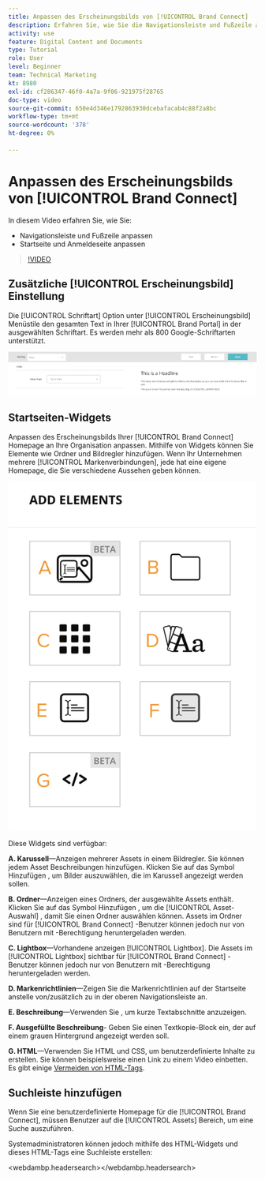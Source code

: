 ```yaml
---
title: Anpassen des Erscheinungsbilds von [!UICONTROL Brand Connect]
description: Erfahren Sie, wie Sie die Navigationsleiste und Fußzeile anpassen und die Startseite und Anmeldeseite in [!UICONTROL Brand Connect] für [!UICONTROL Workfront DAM].
activity: use
feature: Digital Content and Documents
type: Tutorial
role: User
level: Beginner
team: Technical Marketing
kt: 8980
exl-id: cf286347-46f0-4a7a-9f06-921975f28765
doc-type: video
source-git-commit: 650e4d346e1792863930dcebafacab4c88f2a8bc
workflow-type: tm+mt
source-wordcount: '378'
ht-degree: 0%

---
```


# Anpassen des Erscheinungsbilds von [!UICONTROL Brand Connect]

In diesem Video erfahren Sie, wie Sie:

* Navigationsleiste und Fußzeile anpassen
* Startseite und Anmeldeseite anpassen

>[!VIDEO](https://video.tv.adobe.com/v/335242/?quality=12&learn=on)

## Zusätzliche [!UICONTROL Erscheinungsbild] Einstellung

Die [!UICONTROL Schriftart] Option unter [!UICONTROL Erscheinungsbild] Menüstile den gesamten Text in Ihrer [!UICONTROL Brand Portal] in der ausgewählten Schriftart. Es werden mehr als 800 Google-Schriftarten unterstützt.

![Die [!UICONTROL Schriftart] Option unter [!UICONTROL Erscheinungsbild] Menüstil für [!UICONTROL Brand Portal]](assets/02-brand-connect-appearance-font.png)

## Startseiten-Widgets

Anpassen des Erscheinungsbilds Ihrer [!UICONTROL Brand Connect] Homepage an Ihre Organisation anpassen. Mithilfe von Widgets können Sie Elemente wie Ordner und Bildregler hinzufügen. Wenn Ihr Unternehmen mehrere [!UICONTROL Markenverbindungen], jede hat eine eigene Homepage, die Sie verschiedene Aussehen geben können.

![Screenshot der verfügbaren Widgets für Ihre [!UICONTROL Brand Connect] homepage](assets/03-brand-connect-home-page-widgets.png)

Diese Widgets sind verfügbar:

**A. Karussell**—Anzeigen mehrerer Assets in einem Bildregler. Sie können jedem Asset Beschreibungen hinzufügen. Klicken Sie auf das Symbol Hinzufügen , um Bilder auszuwählen, die im Karussell angezeigt werden sollen.

**B. Ordner**—Anzeigen eines Ordners, der ausgewählte Assets enthält. Klicken Sie auf das Symbol Hinzufügen , um die [!UICONTROL Asset-Auswahl] , damit Sie einen Ordner auswählen können. Assets im Ordner sind für [!UICONTROL Brand Connect] -Benutzer können jedoch nur von Benutzern mit -Berechtigung heruntergeladen werden.

**C. Lightbox**—Vorhandene anzeigen [!UICONTROL Lightbox]. Die Assets im [!UICONTROL Lightbox] sichtbar für [!UICONTROL Brand Connect] -Benutzer können jedoch nur von Benutzern mit -Berechtigung heruntergeladen werden.

**D. Markenrichtlinien**—Zeigen Sie die Markenrichtlinien auf der Startseite anstelle von/zusätzlich zu in der oberen Navigationsleiste an.

**E. Beschreibung**—Verwenden Sie , um kurze Textabschnitte anzuzeigen.

**F. Ausgefüllte Beschreibung**- Geben Sie einen Textkopie-Block ein, der auf einem grauen Hintergrund angezeigt werden soll.

**G. HTML**—Verwenden Sie HTML und CSS, um benutzerdefinierte Inhalte zu erstellen. Sie können beispielsweise einen Link zu einem Video einbetten. Es gibt einige [Vermeiden von HTML-Tags](https://www.damsuccess.com/hc/en-us/articles/206170043-Brand-Connect-Admin-Guide#html).

## Suchleiste hinzufügen

Wenn Sie eine benutzerdefinierte Homepage für die [!UICONTROL Brand Connect], müssen Benutzer auf die [!UICONTROL Assets] Bereich, um eine Suche auszuführen.

Systemadministratoren können jedoch mithilfe des HTML-Widgets und dieses HTML-Tags eine Suchleiste erstellen:

&lt;webdambp.headersearch>&lt;/webdambp.headersearch>
